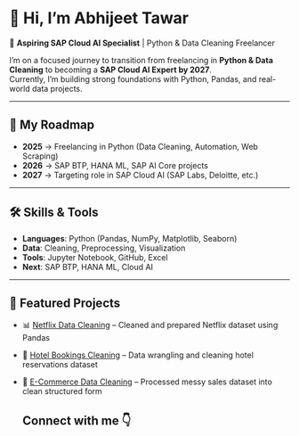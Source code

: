 # 👋 Hi, I’m Abhijeet Tawar

🚀 **Aspiring SAP Cloud AI Specialist** | Python & Data Cleaning Freelancer

I’m on a focused journey to transition from freelancing in **Python & Data Cleaning** to becoming a **SAP Cloud AI Expert by 2027**.  
Currently, I’m building strong foundations with Python, Pandas, and real-world data projects.

---

## 🧭 My Roadmap

* **2025** → Freelancing in Python (Data Cleaning, Automation, Web Scraping)
* **2026** → SAP BTP, HANA ML, SAP AI Core projects
* **2027** → Targeting role in SAP Cloud AI (SAP Labs, Deloitte, etc.)

---

## 🛠️ Skills & Tools

* **Languages**: Python (Pandas, NumPy, Matplotlib, Seaborn)
* **Data**: Cleaning, Preprocessing, Visualization
* **Tools**: Jupyter Notebook, GitHub, Excel
* **Next**: SAP BTP, HANA ML, Cloud AI

---

## 📂 Featured Projects

* 📊 [Netflix Data Cleaning](https://github.com/tawar-abhijeet/netflix-data-cleaning) – Cleaned and prepared Netflix dataset using Pandas
* 🏨 [Hotel Bookings Cleaning](https://github.com/tawar-abhijeet/hotel-bookings-data-cleaning) – Data wrangling and cleaning hotel reservations dataset
* 🛒 [E-Commerce Data Cleaning](https://github.com/tawar-abhijeet/E-Commerce_data_cleaning) – Processed messy sales dataset into clean structured form

  ## Connect with me 👇
